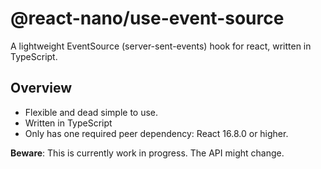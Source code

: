 # @react-nano/use-event-source

A lightweight EventSource (server-sent-events) hook for react, written in TypeScript.

## Overview

- Flexible and dead simple to use.
- Written in TypeScript
- Only has one required peer dependency: React 16.8.0 or higher.

**Beware**: This is currently work in progress. The API might change.
